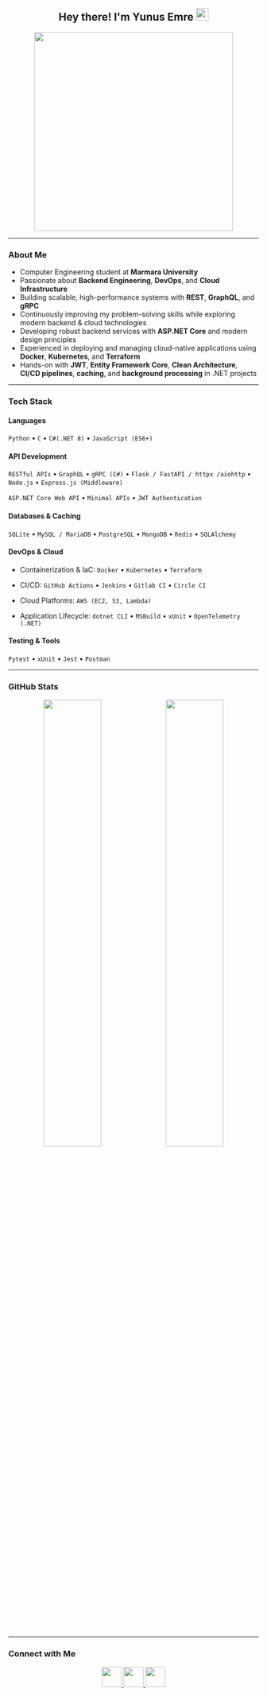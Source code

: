 <h2 align="center">Hey there! I'm Yunus Emre <img src="https://github.com/yunustechin/yunustechin/blob/master/Hi.gif" width="25"></h2>

<p align="center">
  <img src="https://media0.giphy.com/media/qgQUggAC3Pfv687qPC/giphy.gif" width="400"/>
</p>

---

### About Me

- Computer Engineering student at **Marmara University**  
- Passionate about **Backend Engineering**, **DevOps**, and **Cloud Infrastructure**  
- Building scalable, high-performance systems with **REST**, **GraphQL**, and **gRPC**  
- Continuously improving my problem-solving skills while exploring modern backend & cloud technologies  
- Developing robust backend services with **ASP.NET Core** and modern design principles  
- Experienced in deploying and managing cloud-native applications using **Docker**, **Kubernetes**, and **Terraform**  
- Hands-on with **JWT**, **Entity Framework Core**, **Clean Architecture**, **CI/CD pipelines**, **caching**, and **background processing** in .NET projects

---

### Tech Stack

#### Languages
`Python` • `C` • `C#(.NET 8)` • `JavaScript (ES6+)` 

#### API Development
`RESTful APIs` • `GraphQL` • `gRPC (C#)` • `Flask / FastAPI / httpx /aiohttp` • `Node.js` • `Express.js (Middleware)` 

`ASP.NET Core Web API` • `Minimal APIs` • `JWT Authentication`

#### Databases & Caching
`SQLite` • `MySQL / MariaDB` • `PostgreSQL` • `MongoDB` • `Redis` • `SQLAlchemy`

#### DevOps & Cloud
- Containerization & IaC: `Docker` • `Kubernetes` • `Terraform`  

- CI/CD: `GitHub Actions` • `Jenkins` • `Gitlab CI` • `Circle CI` 

- Cloud Platforms: `AWS (EC2, S3, Lambda)`  

- Application Lifecycle: `dotnet CLI` • `MSBuild` • `xUnit` • `OpenTelemetry (.NET)`

#### Testing & Tools
`Pytest` • `xUnit` • `Jest` • `Postman`

---

### GitHub Stats

<p align="center">
  <img src="https://github-readme-stats.vercel.app/api?username=yunustechin&show_icons=true&theme=dark&count_private=true&hide_border=true" width="48%"/>
  <img src="https://github-readme-stats.vercel.app/api/top-langs/?username=yunustechin&layout=compact&theme=dark&hide_border=true" width="48%"/>
</p>

---

### Connect with Me

<p align="center"> 
  <a href="https://github.com/yunustechin" target="_blank">
    <img src="https://img.icons8.com/plasticine/100/000000/github.png" width="40"/>
  </a>  
  <a href="https://www.linkedin.com/in/yunus-emre-g%C3%BCltekin-5884b2332/" target="_blank">
    <img src="https://img.icons8.com/plasticine/100/000000/linkedin.png" width="40"/>
  </a>  
  <a href="mailto:yunustechin@gmail.com" target="_blank">
    <img src="https://img.icons8.com/plasticine/100/000000/gmail.png" width="40"/>
  </a>
</p>
